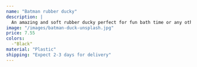 ```yaml
---
name: "Batman rubber ducky"
description: |
  An amazing and soft rubber ducky perfect for fun bath time or any other activity. Feel like taking a bath with a bat?
image: "/images/batman-duck-unsplash.jpg"
price: 7.55
colors:
  -"Black"
material: "Plastic"
shipping: "Expect 2-3 days for delivery"
---
```

